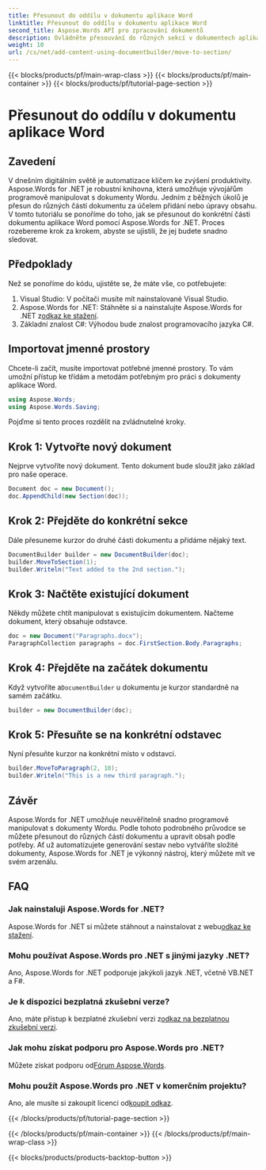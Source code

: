 ```yaml
---
title: Přesunout do oddílu v dokumentu aplikace Word
linktitle: Přesunout do oddílu v dokumentu aplikace Word
second_title: Aspose.Words API pro zpracování dokumentů
description: Ovládněte přesouvání do různých sekcí v dokumentech aplikace Word pomocí Aspose.Words for .NET s naším podrobným průvodcem krok za krokem.
weight: 10
url: /cs/net/add-content-using-documentbuilder/move-to-section/
---
```


{{< blocks/products/pf/main-wrap-class >}}
{{< blocks/products/pf/main-container >}}
{{< blocks/products/pf/tutorial-page-section >}}

# Přesunout do oddílu v dokumentu aplikace Word

## Zavedení

V dnešním digitálním světě je automatizace klíčem ke zvýšení produktivity. Aspose.Words for .NET je robustní knihovna, která umožňuje vývojářům programově manipulovat s dokumenty Wordu. Jedním z běžných úkolů je přesun do různých částí dokumentu za účelem přidání nebo úpravy obsahu. V tomto tutoriálu se ponoříme do toho, jak se přesunout do konkrétní části dokumentu aplikace Word pomocí Aspose.Words for .NET. Proces rozebereme krok za krokem, abyste se ujistili, že jej budete snadno sledovat.

## Předpoklady

Než se ponoříme do kódu, ujistěte se, že máte vše, co potřebujete:

1. Visual Studio: V počítači musíte mít nainstalované Visual Studio.
2.  Aspose.Words for .NET: Stáhněte si a nainstalujte Aspose.Words for .NET z[odkaz ke stažení](https://releases.aspose.com/words/net/).
3. Základní znalost C#: Výhodou bude znalost programovacího jazyka C#.

## Importovat jmenné prostory

Chcete-li začít, musíte importovat potřebné jmenné prostory. To vám umožní přístup ke třídám a metodám potřebným pro práci s dokumenty aplikace Word.

```csharp
using Aspose.Words;
using Aspose.Words.Saving;
```

Pojďme si tento proces rozdělit na zvládnutelné kroky.

## Krok 1: Vytvořte nový dokument

Nejprve vytvoříte nový dokument. Tento dokument bude sloužit jako základ pro naše operace.

```csharp
Document doc = new Document();
doc.AppendChild(new Section(doc));
```

## Krok 2: Přejděte do konkrétní sekce

Dále přesuneme kurzor do druhé části dokumentu a přidáme nějaký text.

```csharp
DocumentBuilder builder = new DocumentBuilder(doc);
builder.MoveToSection(1);
builder.Writeln("Text added to the 2nd section.");
```

## Krok 3: Načtěte existující dokument

Někdy můžete chtít manipulovat s existujícím dokumentem. Načteme dokument, který obsahuje odstavce.

```csharp
doc = new Document("Paragraphs.docx");
ParagraphCollection paragraphs = doc.FirstSection.Body.Paragraphs;
```

## Krok 4: Přejděte na začátek dokumentu

Když vytvoříte a`DocumentBuilder` u dokumentu je kurzor standardně na samém začátku.

```csharp
builder = new DocumentBuilder(doc);
```

## Krok 5: Přesuňte se na konkrétní odstavec

Nyní přesuňte kurzor na konkrétní místo v odstavci.

```csharp
builder.MoveToParagraph(2, 10);
builder.Writeln("This is a new third paragraph.");
```

## Závěr

Aspose.Words for .NET umožňuje neuvěřitelně snadno programově manipulovat s dokumenty Wordu. Podle tohoto podrobného průvodce se můžete přesunout do různých částí dokumentu a upravit obsah podle potřeby. Ať už automatizujete generování sestav nebo vytváříte složité dokumenty, Aspose.Words for .NET je výkonný nástroj, který můžete mít ve svém arzenálu.

## FAQ

### Jak nainstaluji Aspose.Words for .NET?
 Aspose.Words for .NET si můžete stáhnout a nainstalovat z webu[odkaz ke stažení](https://releases.aspose.com/words/net/).

### Mohu používat Aspose.Words pro .NET s jinými jazyky .NET?
Ano, Aspose.Words for .NET podporuje jakýkoli jazyk .NET, včetně VB.NET a F#.

### Je k dispozici bezplatná zkušební verze?
 Ano, máte přístup k bezplatné zkušební verzi z[odkaz na bezplatnou zkušební verzi](https://releases.aspose.com/).

### Jak mohu získat podporu pro Aspose.Words pro .NET?
 Můžete získat podporu od[Fórum Aspose.Words](https://forum.aspose.com/c/words/8).

### Mohu použít Aspose.Words pro .NET v komerčním projektu?
 Ano, ale musíte si zakoupit licenci od[koupit odkaz](https://purchase.aspose.com/buy).

{{< /blocks/products/pf/tutorial-page-section >}}

{{< /blocks/products/pf/main-container >}}
{{< /blocks/products/pf/main-wrap-class >}}

{{< blocks/products/products-backtop-button >}}
